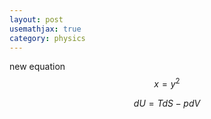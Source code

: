 ```yaml
---
layout: post
usemathjax: true
category: physics
---
```

new equation
$$ x = y^2 $$

$$ dU = T dS - p dV $$

